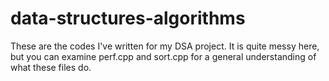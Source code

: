 # data-structures-algorithms
These are the codes I've written for my DSA project. 
It is quite messy here, but you can examine perf.cpp and sort.cpp for a general understanding of what these files do.
